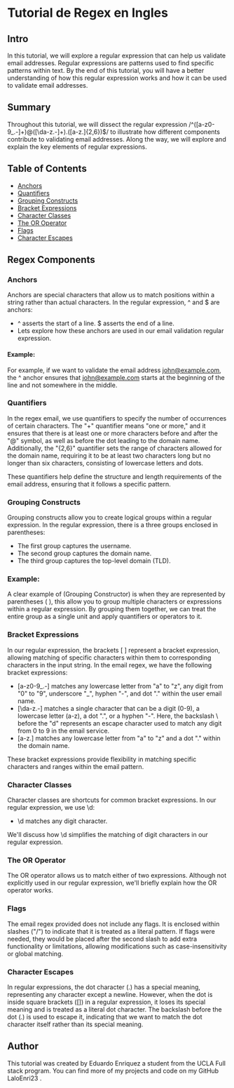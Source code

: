 # Tutorial de Regex en Ingles

## Intro
In this tutorial, we will explore a regular expression that can help us validate email addresses. Regular expressions are patterns used to find specific patterns within text. By the end of this tutorial, you will have a better understanding of how this regular expression works and how it can be used to validate email addresses.

## Summary

Throughout this tutorial, we will dissect the regular expression /^([a-z0-9_\.-]+)@([\da-z\.-]+)\.([a-z\.]{2,6})$/ to illustrate how different components contribute to validating email addresses. Along the way, we will explore and explain the key elements of regular expressions.

## Table of Contents

- [Anchors](#anchors)
- [Quantifiers](#quantifiers)
- [Grouping Constructs](#grouping-constructs)
- [Bracket Expressions](#bracket-expressions)
- [Character Classes](#character-classes)
- [The OR Operator](#the-or-operator)
- [Flags](#flags)
- [Character Escapes](#character-escapes)

## Regex Components

### Anchors

Anchors are special characters that allow us to match positions within a string rather than actual characters. In the regular expression, ^ and $ are anchors:

- ^ asserts the start of a line.
$ asserts the end of a line.
- Lets explore how these anchors are used in our email validation regular expression.
#### Example:
For example, if we want to validate the email address john@example.com, the ^ anchor ensures that john@example.com starts at the beginning of the line and not somewhere in the middle.

### Quantifiers

In the  regex email, we use quantifiers to specify the number of occurrences of certain characters. The "+" quantifier means "one or more," and it ensures that there is at least one or more characters before and after the "@" symbol, as well as before the dot leading to the domain name. Additionally, the "{2,6}" quantifier sets the range of characters allowed for the domain name, requiring it to be at least two characters long but no longer than six characters, consisting of lowercase letters and dots.

These quantifiers help define the structure and length requirements of the email address, ensuring that it follows a specific pattern.

### Grouping Constructs

Grouping constructs allow you to create logical groups within a regular expression. In the regular expression, there is a three groups enclosed in parentheses:

- The first group captures the username.
- The second group captures the domain name.
- The third group captures the top-level domain (TLD).
### Example:
A clear example of (Grouping Constructor) is when they are represented by parentheses ( ), this allow you to group multiple characters or expressions within a regular expression. By grouping them together, we can treat the entire group as a single unit and apply quantifiers or operators to it.

### Bracket Expressions

In our regular expression, the brackets [ ] represent a bracket expression, allowing matching of specific characters within them to corresponding characters in the input string. In the email regex, we have the following bracket expressions:

- [a-z0-9_.-] matches any lowercase letter from "a" to "z", any digit from "0" to "9", underscore "_", hyphen "-", and dot "." within the user email name.
- [\da-z.-] matches a single character that can be a digit (0-9), a lowercase letter (a-z), a dot ".", or a hyphen "-". Here, the backslash \ before the "d" represents an escape character used to match any digit from 0 to 9 in the email service.
- [a-z.] matches any lowercase letter from "a" to "z" and a dot "." within the domain name.

These bracket expressions provide flexibility in matching specific characters and ranges within the email pattern.
### Character Classes

Character classes are shortcuts for common bracket expressions. In our regular expression, we use \d:

- \d matches any digit character.

We'll discuss how \d simplifies the matching of digit characters in our regular expression.

### The OR Operator

The OR operator allows us to match either of two expressions. Although not explicitly used in our regular expression, we'll briefly explain how the OR operator works.

### Flags

The email regex provided does not include any flags. It is enclosed within slashes ("/") to indicate that it is treated as a literal pattern. If flags were needed, they would be placed after the second slash to add extra functionality or limitations, allowing modifications such as case-insensitivity or global matching.

### Character Escapes

In regular expressions, the dot character (.) has a special meaning, representing any character except a newline. However, when the dot is inside square brackets ([]) in a regular expression, it loses its special meaning and is treated as a literal dot character. The backslash before the dot (.) is used to escape it, indicating that we want to match the dot character itself rather than its special meaning.

## Author

This tutorial was created by Eduardo Enriquez a student from the UCLA Full stack program. You can find more of my projects and code on my GitHub LaloEnri23 .
